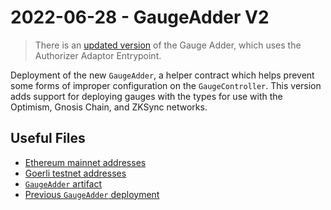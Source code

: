 # 2022-06-28 - GaugeAdder V2

> There is an [updated version](../../20221111-gauge-adder-v3) of the Gauge Adder, which uses the Authorizer Adaptor Entrypoint.

Deployment of the new `GaugeAdder`, a helper contract which helps prevent some forms of improper configuration on the `GaugeController`. This version adds support for deploying gauges with the types for use with the Optimism, Gnosis Chain, and ZKSync networks.

## Useful Files

- [Ethereum mainnet addresses](./output/mainnet.json)
- [Goerli testnet addresses](./output/goerli.json)
- [`GaugeAdder` artifact](./artifact/GaugeAdder.json)
- [Previous `GaugeAdder` deployment](../20220325-gauge-adder/)
